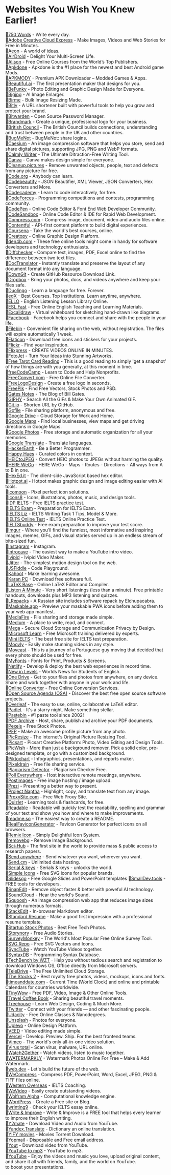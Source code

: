 # Websites You Wish You Knew Earlier!

🚀[750 Words](https://750words.com) - Write every day.<br>
🚀[Adobe Creative Cloud Express](https://www.adobe.com/express/) - Make Images, Videos and Web Stories for Free in Minutes.<br>
🚀[Aeon](https://aeon.co) - A world of ideas.<br>
🚀[AirDroid](https://www.airdroid.com/) - Delight Your Multi-Screen Life.<br>
🚀[Alison](https://alison.com) - Free Online Courses from the World’s Top Publishers.<br>
🚀[Apkdone](https://apkdone.com) - Apkdone is the #1 place for the newest and best Android game Mods.<br>
🚀[APKMODY](https://apkmody.io) - Premium APK Downloader – Modded Games & Apps.<br>
🚀[Beautiful.ai](https://www.beautiful.ai/) - The first presentation maker that designs for you.<br>
🚀[BeFunky](https://www.befunky.com/) - Photo Editing and Graphic Design Made for Everyone.<br>
🚀[Bigjpg](https://bigjpg.com/) - AI Image Enlarger.<br>
🚀[Birme](https://www.birme.net/) - Bulk Image Resizing Made.<br>
🚀[Bitly](https://bitly.com/) - A URL shortener built with powerful tools to help you grow and protect your brand.<br>
🚀[Bitwarden](https://bitwarden.com) - Open Source Password Manager.<br>
🚀[Brandmark](https://brandmark.io/) - Create a unique, professional logo for your business.<br>
🚀[British Council](https://www.britishcouncil.org) - The British Council builds connections, understanding and trust between people in the UK and other countries.<br>
🚀[BugMeNot](http://bugmenot.com) - BugMeNot: share logins.<br>
🚀[Caesium](https://caesium.app/) - An image compression software that helps you store, send and share digital pictures, supporting JPG, PNG and WebP formats.<br>
🚀[Calmly Writer](https://www.calmlywriter.com) - The Ultimate Ditraction-Free Writing Tool.<br>
🚀[Canva](https://www.canva.com) - Canva makes design simple for everyone.<br>
🚀[Cleanup.pictures](https://cleanup.pictures/) - Remove unwanted objects, people, text and defects from any picture for free.<br>
🚀[Code.org](https://code.org) - Anybody can learn.<br>
🚀[Codebeautify](https://codebeautify.org) - JSON Beautifier, XML Viewer, JSON Converters, Hex Converters and More.<br>
🚀[Codecademy](https://www.codecademy.com) - Learn to code interactively, for free.<br>
🚀[CodeForces](http://codeforces.com) - Programming competitions and contests, programming community.<br>
🚀[CodePen](https://codepen.io) - Online Code Editor & Font End Web Developer Community.<br>
🚀[CodeSandbox](https://codesandbox.io) - Online Code Editor & IDE for Rapid Web Development.<br>
🚀[Compress.com](https://www.compresss.com) - Compress image, document, video and audio files online.<br>
🚀[Contentful](https://www.contentful.com) - API-first content platform to build digital experiences.<br>
🚀[Coursena](https://www.coursera.org) - Take the world's best courses, online.<br>
🚀[Creatopy](https://www.creatopy.com) - Online Graphic Design Platform.<br>
🚀[den4b.com](http://www.den4b.com/tools) - These free online tools might come in handy for software developers and technology enthusiasts.<br>
🚀[Diffchecker](https://www.diffchecker.com/) - Compare text, images, PDF, Excel online to find the difference between two text files.<br>
🚀[DocTranslator](https://www.onlinedoctranslator.com/en/) - Instantly translate and preserve the layout of any document format into any language.<br>
🚀[DownGit](https://downgit.github.io/#/home) - Create GitHub Resource Download Link.<br>
🚀[Dropbox](https://www.dropbox.com) - Bring your photos, docs, and videos anywhere and keep your files safe.<br>
🚀[Duolingo](https://www.duolingo.com) - Learn a language for free. Forever.<br>
🚀[edX](https://www.edx.org) - Best Courses. Top Institutions. Learn anytime, anywhere.<br>
🚀[ELLO](https://elllo.org) - English Listening Lesson Library Online.<br>
🚀[ESL Fast](https://www.eslfast.com) - Free Online English Teaching and Learning Materials.<br>
🚀[Excalidraw](https://excalidraw.com/) - Virtual whiteboard for sketching hand-drawn like diagrams.<br>
🚀[Facebook](https://www.facebook.com) - Facebook helps you connect and share with the people in your life.<br>
🚀[Filebin](https://filebin.net) - Convenient file sharing on the web, without registration. The files will expire automatically 1 week.<br>
🚀[Flaticon](https://www.flaticon.com) - Download free icons and stickers for your projects.<br>
🚀[Flickr](https://www.flickr.com) - Find your inspiration.<br>
🚀[Flixpress](https://flixpress.com) - CREATE VIDEOS ONLINE IN MINUTES.<br>
🚀[FotoJet](https://www.fotojet.com) - Turn Your Ideas into Stunning Artworks.<br>
🚀[Free Tarot Card Reading](https://www.free-tarot-reading.net/free) - This is a good reading to simply 'get a snapshot' of how things are with you generally, at this moment in time.<br>
🚀[freeCodeCamp](https://www.freecodecamp.org/) - Learn to Code and Help Nonprofits.<br>
🚀[FreeConvert.com](https://www.freeconvert.com) - Free Online File Converter.<br>
🚀[FreeLogoDesign](https://www.freelogodesign.org) - Create a free logo in seconds.<br>
🚀[FreePik](https://www.freepik.com) - Find Free Vectors, Stock Photos and PSD.<br>
🚀[Gates Notes](https://www.gatesnotes.com) - The Blog of Bill Gates.<br>
🚀[GIPHY](https://giphy.com) - Search All the GIFs & Make Your Own Animated GIF.<br>
🚀[Git.io](https://git.io) - Shorten URL by GitHub.<br>
🚀[Gofile](https://gofile.io) - File sharing platform, anonymous and free.<br>
🚀[Google Drive](https://www.google.com/drive/) - Cloud Storage for Work and Home.<br>
🚀[Google Maps](https://www.google.com/maps/@?dg=dbrw&newdg=1) - Find local businesses, view maps and get driving directions in Google Maps.<br>
🚀[Google Photos](https://www.google.com/photos/about/) - Free storage and automatic organization for all your memories.<br>
🚀[Google Translate](https://translate.google.com) - Translate languages.<br>
🚀[HackerEarth](https://www.hackerearth.com) - Be a Better Programmer.<br>
🚀[Happy Hues](https://www.happyhues.co) - Curated colors in context.<br>
🚀[HEICtoJPEG](https://heictojpg.com) - Convert HEIC photos to JPEGs without harming the quality.<br>
🚀[HERE WeGo](https://wego.here.com) - HERE WeGo - Maps - Routes - Directions - All ways from A to B in one.<br>
🚀[HexEd.it](https://hexed.it) - The client-side JavaScript based hex editor.<br>
🚀[Hotpot.ai](https://hotpot.ai/) - Hotpot makes graphic design and image editing easier with AI tools.<br>
🚀[Icomoon](https://icomoon.io) - Pixel perfect icon solutions.<br>
🚀[Icons8](https://icons8.com) - Icons, illustrations, photos, music, and design tools.<br>
🚀[IDP IELTS](https://ielts.idp.com/uae/prepare/ielts-test-preparation-material/free) - Free IELTS practice test.<br>
🚀[IELTS Exam](https://www.english-exam.org/IELTS/) - Preparation for IELTS Exam.<br>
🚀[IELTS Liz](https://ieltsliz.com) - IELTS Writing Task 1 Tips, Model & More.<br>
🚀[IELTS Online Test](https://ieltsonlinetests.com) - IELTS Online Practice Test.<br>
🚀[IELTSbuddy](https://www.ieltsbuddy.com) - Free exam preparation to improve your test score.<br>
🚀[Imgur](https://imgur.com/) - Where you’ll find the funniest, most informative and inspiring images, memes, GIFs, and visual stories served up in an endless stream of bite-sized fun.<br>
🚀[Instagram](https://www.instagram.com) - Instagram.<br>
🚀[Introcave](https://intromaker.com/) - The easiest way to make a YouTube intro video.<br>
🚀[Ivipid](https://ivipid.com) - Ivipid Video Maker.<br>
🚀[Jitter](https://jitter.video/) - The simplest motion design tool on the web.<br>
🚀[JSFiddle](https://jsfiddle.net) - Code Playground.<br>
🚀[Kahoot](https://kahoot.com) - Make learning awesome.<br>
🚀[Karan PC](https://karanpc.com) - Download free software full.<br>
🚀[LaTeX Base](https://latexbase.com) - Online LaTeX Editor and Compiler.<br>
🚀[Listen A Minute](https://listenaminute.com) - Very short listenings (less than a minute). Free printable handouts, downloads plus MP3 listening and quizzes.<br>
🚀[LRepacks](https://lrepacks.net) - A Russian site includes software repack by Elchupacabra.<br>
🚀[Maskable.app](https://maskable.app) - Preview your maskable PWA icons before adding them to your web app manifest.<br>
🚀[MediaFire](https://www.mediafire.com) - File sharing and storage made simple.<br>
🚀[Medium](https://medium.com) - A place to write, read, and connect.<br>
🚀[Mega](https://mega.io) - Secure Cloud Storage and Communication Privacy by Design.<br>
🚀[Microsoft Learn](https://docs.microsoft.com/en-us/learn/) - Free Microsoft training delivered by experts.<br>
🚀[Mini IELTS](https://mini-ielts.com/) - The best free site for IELTS test preparation.<br>
🚀[Moovly](https://www.moovly.com) - Easily make stunning videos in any style.<br>
🚀[Moveast](https://moveast.me) - This is a journey of a Portuguese guy moving that decided that every photo should be used for free.<br>
🚀[MyFonts](https://www.myfonts.com/) - Fonts for Print, Products & Screens.<br>
🚀[Netlify](https://www.netlify.com/) - Develop & deploy the best web experiences in record time.<br>
🚀[New in Levels](https://www.newsinlevels.com) - Worlds News for Students of English.<br>
🚀[One Drive](https://onedrive.live.com) - Get to your files and photos from anywhere, on any device. Share and work together with anyone in your work and life.<br>
🚀[Online Converter](https://www.onlineconverter.com) - Free Online Conversion Services.<br>
🚀[Open Source Agenda (OSA)](https://www.opensourceagenda.com/) - Discover the best free open source software projects.<br>
🚀[Overleaf](https://www.overleaf.com) - The easy to use, online, collaborative LaTeX editor.<br>
🚀[Padlet](https://padlet.com/) - It's a starry night. Make something stellar.<br>
🚀[Pastebin](https://pastebin.com/) - #1 paste tool since 2002!<br>
🚀[PDF Archive](https://www.pdf-archive.com) - Host, share, publish and archive your PDF documents.<br>
🚀[Pexels](https://www.pexels.com) - Free Stock Photos.<br>
🚀[PFP](https://pfpmaker.com/) - Make an awesome profile picture from any photo.<br>
🚀[PicResize](https://picresize.com/) - The internet's Original Picture Resizing Tool.<br>
🚀[Picsart](https://picsart.com/) - Picsart Creative Platform: Photo, Video Editing and Design Tools.<br>
🚀[PicWish](https://picwish.com/) - More than just a background remover. Pick a solid color, pre-designed template, or go with a customized background.<br>
🚀[Piktochart](https://piktochart.com) - Infographics, presentations, and reports maker.<br>
🚀[Pixeldrain](https://pixeldrain.com) - Free file sharing service.<br>
🚀[Plagiarism Detector](https://plagiarismdetector.net/) - Plagiarism Checker Free.<br>
🚀[Poll Everywhere](https://www.polleverywhere.com) - Host interactive remote meetings, anywhere.<br>
🚀[Postimages](https://postimages.org) - Free image hosting / image upload.<br>
🚀[Prezi](https://prezi.com) - Presenting a better way to present.<br>
🚀[Project Naptha](https://projectnaptha.com) - Highlight, copy, and translate text from any image.<br>
🚀[ProxySite.com](https://www.proxysite.com) - Free Web Proxy Site.<br>
🚀[Quizlet](https://quizlet.com) - Learning tools & flashcards, for free.<br>
🚀[Readable](https://readable.com) - Readable will quickly test the readability, spelling and grammar of your text and show you how and where to make improvements.<br>
🚀[readme.so](https://readme.so) - The easiest way to create a README.<br>
🚀[RealFaviconGenerator](https://realfavicongenerator.net/) - Favicon Generator for perfect icons on all browsers.<br>
🚀[Remix Icon](https://remixicon.com) - Simply Delightful Icon System.<br>
🚀[removebg](https://www.remove.bg) - Remove Image Background.<br>
🚀[Sci-Hub](https://sci-hub.hkvisa.net/) - The first site in the world to provide mass & public access to research papers.<br>
🚀[Send anywhere](https://send-anywhere.com) - Send whatever you want, wherever you want.<br>
🚀[Send.cm](https://send.cm) - Unlimited data hosting.<br>
🚀[Serial & keys](https://www.serials.ws) - Serials & keys - unlocks the world.<br>
🚀[Simple Icons](https://simpleicons.org) - Free SVG icons for popular brands.<br>
🚀[Slidesgo](https://slidesgo.com/) - Free Google Slides and PowerPoint templates
🚀[SmallDev.tools](https://smalldev.tools/) - FREE tools for developers.<br>
🚀[SnapEdit](https://snapedit.app/) - Remove object faster & better with poweful AI technology.<br>
🚀[SoundCloud](https://soundcloud.com) - Hear the world's Sound.<br>
🚀[Squoosh](https://squoosh.app/) - An image compression web app that reduces image sizes through numerous formats.<br>
🚀[StackEdit](https://stackedit.io) - In-browser Markdown editor.<br>
🚀[Standard Resume](https://standardresume.co) - Make a good first impression with a professional resume template.<br>
🚀[Startup Stock Photos](https://startupstockphotos.com) - Best Free Tech Photos.<br>
🚀[Storynory](https://www.storynory.com) - Free Audio Stories.<br>
🚀[SurveyMonkey](https://www.surveymonkey.com) - The World's Most Popular Free Online Survey Tool.<br>
🚀[SVG Repo](https://www.svgrepo.com/) - Free SVG Vectors and Icons.<br>
🚀[SyncTube](https://sync-tube.de/) - Watch YouTube Videos together.<br>
🚀[SyntaxDB](https://syntaxdb.com) - Programming Syntax Database.<br>
🚀[TechBench by WZT](https://tb.rg-adguard.net/public.php) - Help you without tedious search and registration to download Windows OS, Office directly from Microsoft servers.<br>
🚀[TeleDrive](https://teledriveapp.com/) - The Free Unlimited Cloud Storage.<br>
🚀[The Stocks 2](http://thestocks.im) - Best royalty free photos, videos, mockups, icons and fonts.<br>
🚀[timeanddate.com](https://www.timeanddate.com) - Current Time (World Clock) and online and printable Calendars for countries worldwide.<br>
🚀[TinyWow](https://tinywow.com/) - Free PDF, Video, Image & Other Online Tools.<br>
🚀[Travel Coffee Book](https://travelcoffeebook.com) - Sharing beautiful travel moments.<br>
🚀[Treehouse](https://teamtreehouse.com) - Learn Web Design, Coding & Much More.<br>
🚀[Twitter](https://twitter.com) - Connect with your friends — and other fascinating people.<br>
🚀[Udacity](https://www.udacity.com) - Free Online Classes & Nanodegrees.<br>
🚀[Unsplash](https://unsplash.com) - Photos for everyone.<br>
🚀[Uplevo](https://www.uplevo.com/get-started) - Online Design Platform.<br>
🚀[VEED](https://www.veed.io) - Video editing made simple.<br>
🚀[Vercel](https://vercel.com/) - Develop. Preview. Ship. For the best frontend teams.<br>
🚀[Vimeo](https://vimeo.com/) - The world's only all-in-one video solution.<br>
🚀[Virus total](https://www.virustotal.com/gui/) - Scan virus, malware, URL online.<br>
🚀[Watch2Gether](https://w2g.tv/) - Watch videos, listen to music together.<br>
🚀[WATERMARKLY](https://watermarkly.com/) - Watermark Photos Online For Free – Make & Add Watermark.<br>
🚀[web.dev](https://web.dev) - Let's build the future of the web.<br>
🚀[WeCompress](https://www.wecompress.com/en) - Compress PDF, PowerPoint, Word, Excel, JPEG, PNG & TIFF files online.<br>
🚀[Western Overseas](https://western-overseas.com) - IELTS Coaching.<br>
🚀[WeVideo](https://www.wevideo.com) - Easily create outstanding videos.<br>
🚀[Wolfram Alpha](https://www.wolframalpha.com) - Computational knowledge engine.<br>
🚀[WordPress](https://wordpress.com) - Create a Free site or Blog.<br>
🚀[wrinting9](https://writing9.com) - Check your IELTS essay online.<br>
🚀[Write & Improve](https://writeandimprove.com/) - Write & Improve is a FREE tool that helps every learner to improve their English writing.<br>
🚀[Y2mate](https://www.y2mate.com/) - Download Video and Audio from YouTube.<br>
🚀[Yandex.Translate](https://translate.yandex.com/) - Dictionary an online translation.<br>
🚀[YIFY movies](https://yts.mx) - Movies Torrent Download.<br>
🚀[Yopmail](https://yopmail.com/en/) - Disposable and Free email address.<br>
🚀[Yout](https://yout.com) - Download video from YouTube.<br>
🚀[YouTube to mp3](https://ytmp3.cc) - YouTube to mp3.<br>
🚀[YouTube](https://www.youtube.com) - Enjoy the videos and music you love, upload original content, and share it all with friends, family, and the world on YouTube.<br>
to boost your presentations.<br>
